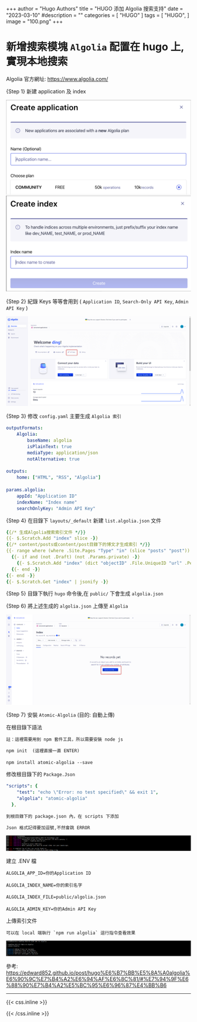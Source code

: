 +++
author = "Hugo Authors"
title = "HUGO 添加 Algolia 搜索支持"
date = "2023-03-10"
#description = ""
categories = [
    "HUGO"
]
tags = [
    "HUGO",
]
image = "100.png"
+++

# 新增搜索模塊 `Algolia` 配置在 hugo 上,實現本地搜索

Algolia 官方網址: https://www.algolia.com/

{Step 1} 新建 application 及 index

![](301.png)
![](302.png)

{Step 2} 紀錄 Keys 等等會用到 ( `Application ID`, `Search-Only API Key`, `Admin API Key` )

![](303.png)

{Step 3} 修改 `config.yaml` 主要生成 `Algolia 索引`

```yaml
outputFormats:
    Algolia:
        baseName: algolia
        isPlainText: true
        mediaType: application/json
        notAlternative: true

outputs:
    home: ["HTML", "RSS", "Algolia"]

params.algolia:
    appId: "Application ID"
    indexName: "Index name"
    searchOnlyKey: "Admin API Key"
```

{Step 4} 在目錄下 `layouts/_default` 新建 `list.algolia.json` 文件

```yaml
{{/* 生成Algolia搜索索引文件 */}}
{{- $.Scratch.Add "index" slice -}}
{{/* content/posts或content/post目錄下的博文才生成索引 */}}
{{- range where (where .Site.Pages "Type" "in" (slice "posts" "post")) "IsPage" true -}}
  {{- if and (not .Draft) (not .Params.private) -}}
    {{- $.Scratch.Add "index" (dict "objectID" .File.UniqueID "url" .Permalink "content" (.Summary | plainify) "tags" .Params.Tags "lvl0" .Title "lvl1" .Params.Categories "lvl2" "摘要") -}}
  {{- end -}}
{{- end -}}
{{- $.Scratch.Get "index" | jsonify -}}
```

{Step 5} 目錄下執行 `hugo` 命令後,在 `public/` 下會生成 `algolia.json`

{Step 6} 將上述生成的 `algolia.json` 上傳至 `Algolia`

![](305.png)

{Step 7} 安裝 `Atomic-Algolia` (目的: 自動上傳)

在根目錄下語法

`註：這裡需要用到 npm 套件工具，所以需要安裝 node js`

    npm init  (這裡直接一直 ENTER)

    npm install atomic-algolia --save
    

修改根目錄下的 `Package.Json`

```yaml
"scripts": {
    "test": "echo \"Error: no test specified\" && exit 1",
    "algolia": "atomic-algolia"
  },
```

`到根目錄下的 package.json 內，在 scripts 下添加`

`Json 格式記得要加逗號,不然會跳 ERROR`

 ![](306.png)

建立 .ENV 檔

    ALGOLIA_APP_ID=你的Application ID
        
    ALGOLIA_INDEX_NAME=你的索引名字  
        
    ALGOLIA_INDEX_FILE=public/algolia.json
        
    ALGOLIA_ADMIN_KEY=你的Admin API Key
    
上傳索引文件

    可以在 local 端執行 `npm run algolia` 這行指令查看效果
    
 ![](307.png)


參考: https://edward852.github.io/post/hugo%E6%B7%BB%E5%8A%A0algolia%E6%90%9C%E7%B4%A2%E6%94%AF%E6%8C%81/#%E7%94%9F%E6%88%90%E7%B4%A2%E5%BC%95%E6%96%87%E4%BB%B6

***

{{< css.inline >}}
<style>
.emojify {
	font-family: Apple Color Emoji, Segoe UI Emoji, NotoColorEmoji, Segoe UI Symbol, Android Emoji, EmojiSymbols;
	font-size: 2rem;
	vertical-align: middle;
}
@media screen and (max-width:650px) {
  .nowrap {
    display: block;
    margin: 25px 0;
  }
}
</style>
{{< /css.inline >}}

